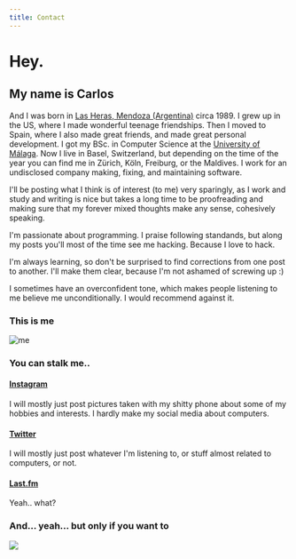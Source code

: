 ```yaml
---
title: Contact
---
```


# Hey.

## My name is Carlos

And I was born in [Las Heras, Mendoza (Argentina)](https://www.google.com/search?site=&tbm=isch&source=hp&q=mendoza+argentina) circa 1989. I grew up in the US, where I made wonderful teenage friendships. Then I moved to Spain, where I also made great friends, and made great personal development. I got my BSc. in Computer Science at the [University of Málaga](http://www.uma.es/etsi-informatica/?set_language=en). Now I live in Basel, Switzerland, but depending on the time of the year you can find me in Zürich, Köln, Freiburg, or the Maldives. I work for an undisclosed company making, fixing, and maintaining software.

I'll be posting what I think is of interest (to me) very sparingly, as I work and study and writing is nice but takes a long time to be proofreading and making sure that my forever mixed thoughts make any sense, cohesively speaking.
 
I'm passionate about programming. I praise following standands, but along my posts you'll most of the time see me hacking. Because I love to hack.

I'm always learning, so don't be surprised to find corrections from one post to another. I'll make them clear, because I'm not ashamed of screwing up :)

I sometimes have an overconfident tone, which makes people listening to me believe me unconditionally. I would recommend against it.

### This is me

<img alt="me" src="//www.gravatar.com/avatar/a80c5ae5e57df52ee282acb103ba05ac?s=150&d=mm&r=g" />

### You can stalk me..

#### [Instagram](https://www.instagram.com/charlydagos) 

I will mostly just post pictures taken with my shitty phone about some of my hobbies and interests. I hardly make my social media about computers.

#### [Twitter](https://twitter.com/charlydagos)

I will mostly just post whatever I'm listening to, or stuff almost related to computers, or not.

#### [Last.fm](http://www.last.fm/user/charlydagos)

Yeah.. what?

### And... yeah... but only if you want to

<img src="//www.gravatar.com/a80c5ae5e57df52ee282acb103ba05ac.qr?s=200" />
